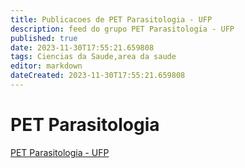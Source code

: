 ```yaml
---
title: Publicacoes de PET Parasitologia - UFP
description: feed do grupo PET Parasitologia - UFP
published: true
date: 2023-11-30T17:55:21.659808
tags: Ciencias da Saude,area da saude
editor: markdown
dateCreated: 2023-11-30T17:55:21.659808
---
```


# PET Parasitologia
[PET Parasitologia - UFP](/grupo/181PETParasitologiaUFP.md)